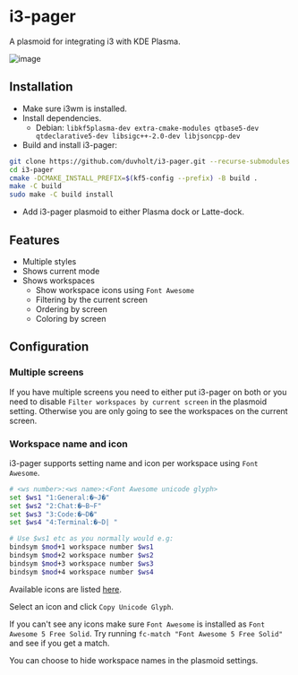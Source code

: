 # i3-pager

A plasmoid for integrating i3 with KDE Plasma.

![image](https://user-images.githubusercontent.com/1637715/72685652-676b4e80-3aec-11ea-8173-4c20daaa584e.png)

## Installation

+ Make sure i3wm is installed.
+ Install dependencies.
  + Debian: `libkf5plasma-dev extra-cmake-modules qtbase5-dev qtdeclarative5-dev libsigc++-2.0-dev libjsoncpp-dev`
+ Build and install i3-pager:

```bash
git clone https://github.com/duvholt/i3-pager.git --recurse-submodules
cd i3-pager
cmake -DCMAKE_INSTALL_PREFIX=$(kf5-config --prefix) -B build .
make -C build
sudo make -C build install
```

+ Add i3-pager plasmoid to either Plasma dock or Latte-dock.

## Features

+ Multiple styles
+ Shows current mode
+ Shows workspaces
  + Show workspace icons using `Font Awesome`
  + Filtering by the current screen
  + Ordering by screen
  + Coloring by screen

## Configuration

### Multiple screens

If you have multiple screens you need to either put i3-pager on both or you need to disable `Filter workspaces by current screen` in the plasmoid setting. Otherwise you are only going to see the workspaces on the current screen.

### Workspace name and icon

i3-pager supports setting name and icon per workspace using `Font Awesome`.

```bash
# <ws number>:<ws name>:<Font Awesome unicode glyph>
set $ws1 "1:General:�~J�"
set $ws2 "2:Chat:�~B~F"
set $ws3 "3:Code:�~D�"
set $ws4 "4:Terminal:�~D| "

# Use $ws1 etc as you normally would e.g:
bindsym $mod+1 workspace number $ws1
bindsym $mod+2 workspace number $ws2
bindsym $mod+3 workspace number $ws3
bindsym $mod+4 workspace number $ws4
```

Available icons are listed [here](https://fontawesome.com/icons?d=gallery&s=solid&m=free).

Select an icon and click `Copy Unicode Glyph`.

If you can't see any icons make sure `Font Awesome` is installed as `Font Awesome 5 Free Solid`. Try running `fc-match "Font Awesome 5 Free Solid"` and see if you get a match.

You can choose to hide workspace names in the plasmoid settings.

